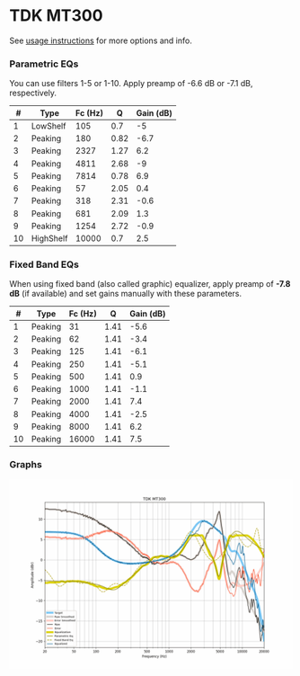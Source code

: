 # TDK MT300
See [usage instructions](https://github.com/jaakkopasanen/AutoEq#usage) for more options and info.

### Parametric EQs
You can use filters 1-5 or 1-10. Apply preamp of -6.6 dB or -7.1 dB, respectively.

|   # | Type      |   Fc (Hz) |    Q |   Gain (dB) |
|-----|-----------|-----------|------|-------------|
|   1 | LowShelf  |       105 | 0.7  |        -5   |
|   2 | Peaking   |       180 | 0.82 |        -6.7 |
|   3 | Peaking   |      2327 | 1.27 |         6.2 |
|   4 | Peaking   |      4811 | 2.68 |        -9   |
|   5 | Peaking   |      7814 | 0.78 |         6.9 |
|   6 | Peaking   |        57 | 2.05 |         0.4 |
|   7 | Peaking   |       318 | 2.31 |        -0.6 |
|   8 | Peaking   |       681 | 2.09 |         1.3 |
|   9 | Peaking   |      1254 | 2.72 |        -0.9 |
|  10 | HighShelf |     10000 | 0.7  |         2.5 |

### Fixed Band EQs
When using fixed band (also called graphic) equalizer, apply preamp of **-7.8 dB** (if available) and set gains manually with these parameters.

|   # | Type    |   Fc (Hz) |    Q |   Gain (dB) |
|-----|---------|-----------|------|-------------|
|   1 | Peaking |        31 | 1.41 |        -5.6 |
|   2 | Peaking |        62 | 1.41 |        -3.4 |
|   3 | Peaking |       125 | 1.41 |        -6.1 |
|   4 | Peaking |       250 | 1.41 |        -5.1 |
|   5 | Peaking |       500 | 1.41 |         0.9 |
|   6 | Peaking |      1000 | 1.41 |        -1.1 |
|   7 | Peaking |      2000 | 1.41 |         7.4 |
|   8 | Peaking |      4000 | 1.41 |        -2.5 |
|   9 | Peaking |      8000 | 1.41 |         6.2 |
|  10 | Peaking |     16000 | 1.41 |         7.5 |

### Graphs
![](./TDK%20MT300.png)

